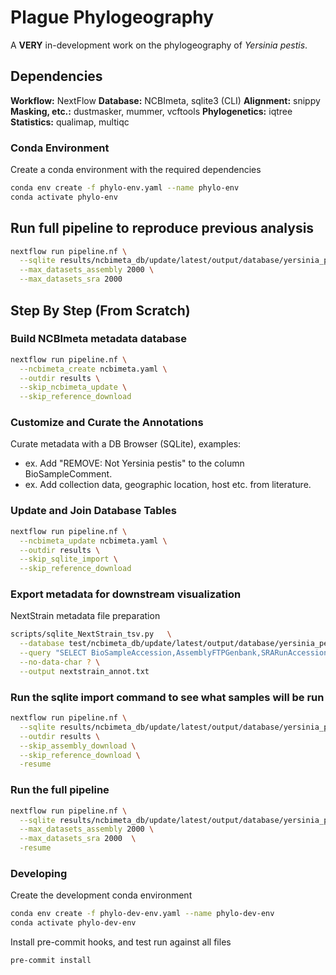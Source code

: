 # Plague Phylogeography

A **VERY** in-development work on the phylogeography of *Yersinia pestis*.

## Dependencies

**Workflow:** NextFlow
**Database:** NCBImeta, sqlite3 (CLI)
**Alignment:** snippy
**Masking, etc.:** dustmasker, mummer, vcftools
**Phylogenetics:** iqtree
**Statistics:** qualimap, multiqc

### Conda Environment

Create a conda environment with the required dependencies

```bash
conda env create -f phylo-env.yaml --name phylo-env
conda activate phylo-env
```

## Run full pipeline to reproduce previous analysis

```bash
nextflow run pipeline.nf \
  --sqlite results/ncbimeta_db/update/latest/output/database/yersinia_pestis_db.sqlite \
  --max_datasets_assembly 2000 \
  --max_datasets_sra 2000
```

## Step By Step (From Scratch)

### Build NCBImeta metadata database

```bash
nextflow run pipeline.nf \
  --ncbimeta_create ncbimeta.yaml \
  --outdir results \
  --skip_ncbimeta_update \
  --skip_reference_download
```

### Customize and Curate the Annotations

Curate metadata with a DB Browser (SQLite), examples:

* ex. Add "REMOVE: Not Yersinia pestis" to the column BioSampleComment.
* ex. Add collection data, geographic location, host etc. from literature.

### Update and Join Database Tables

```bash
nextflow run pipeline.nf \
  --ncbimeta_update ncbimeta.yaml \
  --outdir results \
  --skip_sqlite_import \
  --skip_reference_download
```

### Export metadata for downstream visualization

NextStrain metadata file preparation

```bash
scripts/sqlite_NextStrain_tsv.py   \
  --database test/ncbimeta_db/update/latest/output/database/yersinia_pestis_db.sqlite   \
  --query "SELECT BioSampleAccession,AssemblyFTPGenbank,SRARunAccession,BioSampleStrain,BioSampleCollectionDate,BioSampleHost,BioSampleGeographicLocation,BioSampleBiovar,PubmedArticleTitle,PubmedAuthorsLastName,AssemblyContigCount,AssemblyTotalLength,NucleotideGenes,NucleotideGenesTotal,NucleotidePseudoGenes,NucleotidePseudoGenesTotal,NucleotiderRNAs,AssemblySubmissionDate,SRARunPublishDate,BioSampleComment FROM Master"   \
  --no-data-char ? \
  --output nextstrain_annot.txt
```

### Run the sqlite import command to see what samples will be run

```bash
nextflow run pipeline.nf \
  --sqlite results/ncbimeta_db/update/latest/output/database/yersinia_pestis_db.sqlite \
  --outdir results \
  --skip_assembly_download \
  --skip_reference_download \
  -resume
```

### Run the full pipeline

```bash
nextflow run pipeline.nf \
  --sqlite results/ncbimeta_db/update/latest/output/database/yersinia_pestis_db.sqlite \
  --max_datasets_assembly 2000 \
  --max_datasets_sra 2000  \
  -resume
```

### Developing

Create the development conda environment

```bash
conda env create -f phylo-dev-env.yaml --name phylo-dev-env
conda activate phylo-dev-env
```

Install pre-commit hooks, and test run against all files

```bash
pre-commit install
```
